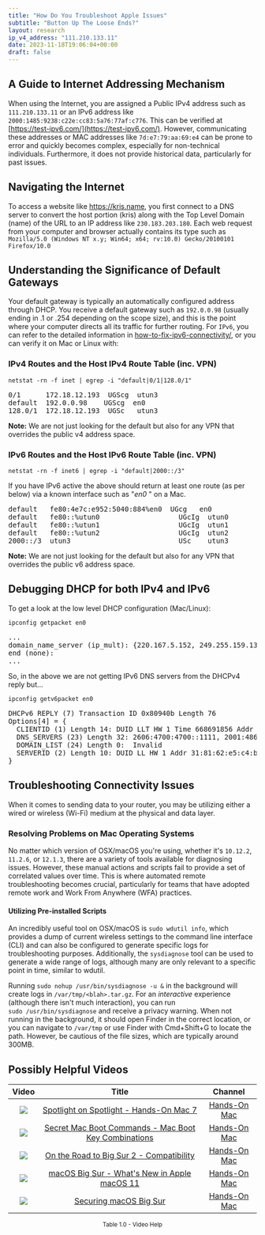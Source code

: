 ```yaml
---
title: "How Do You Troubleshoot Apple Issues"
subtitle: "Button Up The Loose Ends?"
layout: research
ip_v4_address: "111.210.133.11"
date: 2023-11-18T19:06:04+00:00
draft: false
---
```


## A Guide to Internet Addressing Mechanism

When using the Internet, you are assigned a Public IPv4 address such as ```111.210.133.11``` or an IPv6 address like ```2000:1485:9238:c22e:cc83:5a76:77af:c776```. This can be verified at [https://test-ipv6.com/](https://test-ipv6.com/). However, communicating these addresses or MAC addresses like ```7d:e7:79:aa:69:e4``` can be prone to error and quickly becomes complex, especially for non-technical individuals. Furthermore, it does not provide historical data, particularly for past issues.
## Navigating the Internet
To access a website like https://kris.name, you first connect to a DNS server to convert the host portion (kris) along with the Top Level Domain (name) of the URL to an IP address like ```230.183.203.180```. Each web request from your computer and browser actually contains its type such as <br>```Mozilla/5.0 (Windows NT x.y; Win64; x64; rv:10.0) Gecko/20100101 Firefox/10.0```
## Understanding the Significance of Default Gateways
Your default gateway is typically an automatically configured address through DHCP. You receive a default gateway such as ```192.0.0.98``` (usually ending in .1 or .254 depending on the scope size), and this is the point where your computer directs all its traffic for further routing. For ```IPv6```, you can refer to the detailed information in [how-to-fix-ipv6-connectivity/](/blog/how-to-fix-ipv6-connectivity/), or you can verify it on Mac or Linux with: <br>
### IPv4 Routes and the Host IPv4 Route Table (inc. VPN)
```netstat -rn -f inet | egrep -i "default|0/1|128.0/1"```

<pre>
0/1      172.18.12.193  UGScg  utun3
default  192.0.0.98    UGScg  en0
128.0/1  172.18.12.193  UGSc   utun3</pre>

**Note:** We are not just looking for the default but also for any VPN that overrides the public v4 address space.

### IPv6 Routes and the Host IPv6 Route Table (inc. VPN)
```netstat -rn -f inet6 | egrep -i "default|2000::/3"```

If you have IPv6 active the above should return at least one route (as per below) via a known interface such as "_en0_ " on a Mac. 

<pre>
default   fe80:4e7c:e952:5040:884%en0  UGcg   en0
default   fe80::%utun0                   UGcIg  utun0
default   fe80::%utun1                   UGcIg  utun1
default   fe80::%utun2                   UGcIg  utun2
2000::/3  utun3                          USc    utun3</pre>

**Note:** We are not just looking for the default but also for any VPN that overrides the public v6 address space.
<br>

## Debugging DHCP for both IPv4 and IPv6

To get a look at the low level DHCP configuration (Mac/Linux): 

```ipconfig getpacket en0```

<pre>
...
domain_name_server (ip_mult): {220.167.5.152, 249.255.159.131}
end (none):
...</pre>

So, in the above we are not getting IPv6 DNS servers from the DHCPv4 reply but...

```ipconfig getv6packet en0```

<pre>
DHCPv6 REPLY (7) Transaction ID 0x80940b Length 76
Options[4] = {
  CLIENTID (1) Length 14: DUID LLT HW 1 Time 668691856 Addr 7d:e7:79:aa:69:e4
  DNS_SERVERS (23) Length 32: 2606:4700:4700::1111, 2001:4860:4860::8844
  DOMAIN_LIST (24) Length 0:  Invalid
  SERVERID (2) Length 10: DUID LL HW 1 Addr 31:81:62:e5:c4:bd
}</pre>




## Troubleshooting Connectivity Issues
When it comes to sending data to your router, you may be utilizing either a wired or wireless (Wi-Fi) medium at the physical and data layer.
### Resolving Problems on Mac Operating Systems
No matter which version of OSX/macOS you're using, whether it's ```10.12.2```, ```11.2.6```, or ```12.1.3```, there are a variety of tools available for diagnosing issues. However, these manual actions and scripts fail to provide a set of correlated values over time. This is where automated remote troubleshooting becomes crucial, particularly for teams that have adopted remote work and Work From Anywhere (WFA) practices.
#### Utilizing Pre-installed Scripts
An incredibly useful tool on OSX/macOS is ```sudo wdutil info```, which provides a dump of current wireless settings to the command line interface (CLI) and can also be configured to generate specific logs for troubleshooting purposes. Additionally, the ```sysdiagnose``` tool can be used to generate a wide range of logs, although many are only relevant to a specific point in time, similar to wdutil.

Running ```sudo nohup /usr/bin/sysdiagnose -u &``` in the background will create logs in ```/var/tmp/<blah>.tar.gz```. For an *interactive* experience (although there isn't much interaction), you can run<br>```sudo /usr/bin/sysdiagnose``` and receive a privacy warning. When not running in the background, it should open Finder in the correct location, or you can navigate to ```/var/tmp``` or use Finder with Cmd+Shift+G to locate the path. However, be cautious of the file sizes, which are typically around 300MB.
## Possibly Helpful Videos

<link href="/plugins/lity/css/lity.min.css" rel="stylesheet">
<script src="/plugins/lity/js/lity.min.js"></script>
<div class="table1-start"></div>

|Video | Title | Channel |
| :---: | :---: | :---: |
|<a href="https://www.youtube.com/watch?v=RslZ4W1EPqk" data-lity><img src="https://i.ytimg.com/vi/RslZ4W1EPqk/default.jpg" class="img-fluid"></a>|<a href="https://www.youtube.com/watch?v=RslZ4W1EPqk" data-lity>Spotlight on Spotlight - Hands-On Mac 7</a>|<a target="_blank" href="https://www.youtube.com/channel/UCg43DP8MdHVcl4rFK_delBg" >Hands-On Mac</a>|
|<a href="https://www.youtube.com/watch?v=VwNYWAxHCgM" data-lity><img src="https://i.ytimg.com/vi/VwNYWAxHCgM/default.jpg" class="img-fluid"></a>|<a href="https://www.youtube.com/watch?v=VwNYWAxHCgM" data-lity>Secret Mac Boot Commands - Mac Boot Key Combinations</a>|<a target="_blank" href="https://www.youtube.com/channel/UCg43DP8MdHVcl4rFK_delBg" >Hands-On Mac</a>|
|<a href="https://www.youtube.com/watch?v=HEbK-Tignuc" data-lity><img src="https://i.ytimg.com/vi/HEbK-Tignuc/default.jpg" class="img-fluid"></a>|<a href="https://www.youtube.com/watch?v=HEbK-Tignuc" data-lity>On the Road to Big Sur 2 - Compatibility</a>|<a target="_blank" href="https://www.youtube.com/channel/UCg43DP8MdHVcl4rFK_delBg" >Hands-On Mac</a>|
|<a href="https://www.youtube.com/watch?v=JMKi6o9kaZI" data-lity><img src="https://i.ytimg.com/vi/JMKi6o9kaZI/default.jpg" class="img-fluid"></a>|<a href="https://www.youtube.com/watch?v=JMKi6o9kaZI" data-lity>macOS Big Sur - What&#39;s New in Apple macOS 11</a>|<a target="_blank" href="https://www.youtube.com/channel/UCg43DP8MdHVcl4rFK_delBg" >Hands-On Mac</a>|
|<a href="https://www.youtube.com/watch?v=7KdhJimuhNw" data-lity><img src="https://i.ytimg.com/vi/7KdhJimuhNw/default.jpg" class="img-fluid"></a>|<a href="https://www.youtube.com/watch?v=7KdhJimuhNw" data-lity>Securing macOS Big Sur</a>|<a target="_blank" href="https://www.youtube.com/channel/UCg43DP8MdHVcl4rFK_delBg" >Hands-On Mac</a>|

<center><small>Table 1.0 - Video Help</small></center>
 <br>
<div class="table1-end"></div>
<script type="text/javascript">
(function() {
    $('div.table1-start').nextUntil('div.table1-end', 'table').addClass('table thead-dark table-striped table-responsive rounded').attr('id', 't1');
    $('#t1').find('thead').addClass('thead-dark');
})();
</script>
